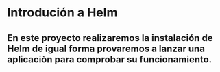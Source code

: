 # Introdución a Helm
## En este proyecto realizaremos la instalación de Helm de igual forma provaremos a lanzar una aplicaciòn para comprobar su funcionamiento. 
